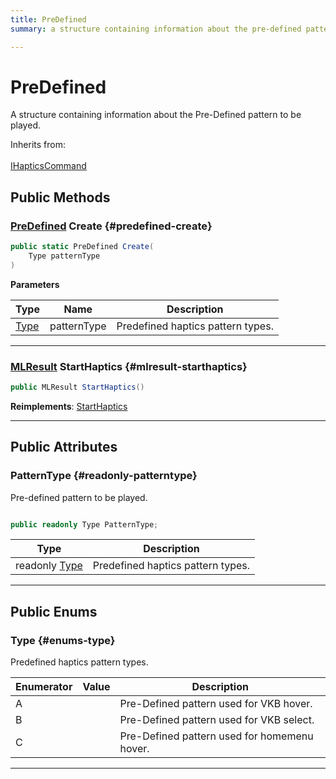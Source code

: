 ```yaml
---
title: PreDefined
summary: a structure containing information about the pre-defined pattern to be played. 

---
```


# PreDefined




A structure containing information about the Pre-Defined pattern to be played.   


Inherits from: <br></br>[IHapticsCommand](/versioned_docs/version-22-May-2023/unity-api/api/UnityEngine.XR.MagicLeap/InputSubsystem/Extensions/Haptics/UnityEngine.XR.MagicLeap.InputSubsystem.Extensions.Haptics.IHapticsCommand.md)




## Public Methods

### [PreDefined](/versioned_docs/version-22-May-2023/unity-api/api/UnityEngine.XR.MagicLeap/InputSubsystem/Extensions/Haptics/UnityEngine.XR.MagicLeap.InputSubsystem.Extensions.Haptics.PreDefined.md) Create {#predefined-create}

```csharp
public static PreDefined Create(
    Type patternType
)
```


**Parameters**

| Type | Name  | Description  | 
|--|--|--|
| [Type](/versioned_docs/version-22-May-2023/unity-api/api/UnityEngine.XR.MagicLeap/InputSubsystem/Extensions/Haptics/UnityEngine.XR.MagicLeap.InputSubsystem.Extensions.Haptics.PreDefined.md#enums-type) |patternType|Predefined haptics pattern types. |






-----------

### [MLResult](/versioned_docs/version-22-May-2023/unity-api/api/UnityEngine.XR.MagicLeap/UnityEngine.XR.MagicLeap.MLResult.md) StartHaptics {#mlresult-starthaptics}

```csharp
public MLResult StartHaptics()
```




**Reimplements**: [StartHaptics](/versioned_docs/version-22-May-2023/unity-api/api/UnityEngine.XR.MagicLeap/InputSubsystem/Extensions/Haptics/UnityEngine.XR.MagicLeap.InputSubsystem.Extensions.Haptics.IHapticsCommand.md#mlresult-starthaptics)



-----------

## Public Attributes

### PatternType {#readonly-patterntype}

Pre-defined pattern to be played. 

```csharp

public readonly Type PatternType;

```

| Type | Description  | 
|--|--|
| readonly [Type](/versioned_docs/version-22-May-2023/unity-api/api/UnityEngine.XR.MagicLeap/InputSubsystem/Extensions/Haptics/UnityEngine.XR.MagicLeap.InputSubsystem.Extensions.Haptics.PreDefined.md#enums-type) | Predefined haptics pattern types.  |





-----------

## Public Enums

### Type {#enums-type}

Predefined haptics pattern types. 

| Enumerator | Value | Description |
| ---------- | ----- | ----------- |
| A | | Pre-Defined pattern used for VKB hover.   |
| B | | Pre-Defined pattern used for VKB select.   |
| C | | Pre-Defined pattern used for homemenu hover.   |








-----------


